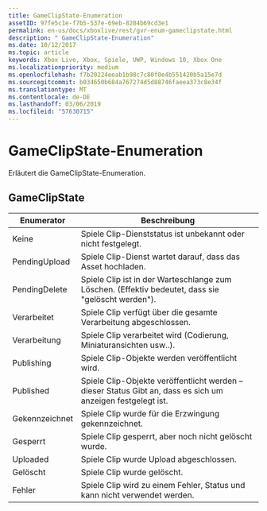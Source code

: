 ```yaml
---
title: GameClipState-Enumeration
assetID: 97fe5c1e-f7b5-537e-69eb-8284b69cd3e1
permalink: en-us/docs/xboxlive/rest/gvr-enum-gameclipstate.html
description: " GameClipState-Enumeration"
ms.date: 10/12/2017
ms.topic: article
keywords: Xbox Live, Xbox, Spiele, UWP, Windows 10, Xbox One
ms.localizationpriority: medium
ms.openlocfilehash: f7b20224eeab1b98c7c80f0e4b551420b5a15e7d
ms.sourcegitcommit: b034650b684a767274d5d88746faeea373c8e34f
ms.translationtype: MT
ms.contentlocale: de-DE
ms.lasthandoff: 03/06/2019
ms.locfileid: "57630715"
---
```

# <a name="gameclipstate-enumeration"></a>GameClipState-Enumeration
Erläutert die GameClipState-Enumeration. 
<a id="ID4ET"></a>

 
## <a name="gameclipstate"></a>GameClipState
 
| <b>Enumerator</b>| <b>Beschreibung</b>| 
| --- | --- | 
| Keine | Spiele Clip-Dienststatus ist unbekannt oder nicht festgelegt.| 
| PendingUpload | Spiele Clip-Dienst wartet darauf, dass das Asset hochladen.| 
| PendingDelete | Spiele Clip ist in der Warteschlange zum Löschen. (Effektiv bedeutet, dass sie "gelöscht werden").| 
| Verarbeitet | Spiele Clip verfügt über die gesamte Verarbeitung abgeschlossen.| 
| Verarbeitung| Spiele Clip verarbeitet wird (Codierung, Miniaturansichten usw..).| 
| Publishing| Spiele Clip-Objekte werden veröffentlicht wird.| 
| Published| Spiele Clip-Objekte veröffentlicht werden – dieser Status Gibt an, dass es sich um anzeigen festgelegt ist.| 
| Gekennzeichnet| Spiele Clip wurde für die Erzwingung gekennzeichnet.| 
| Gesperrt| Spiele Clip gesperrt, aber noch nicht gelöscht wurde.| 
| Uploaded| Spiele Clip wurde Upload abgeschlossen.| 
| Gelöscht| Spiele Clip wurde gelöscht.| 
| Fehler| Spiele Clip wird zu einem Fehler, Status und kann nicht verwendet werden.| 
  